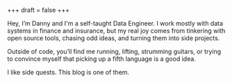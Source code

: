 +++
draft = false
+++

Hey, I’m Danny and I'm a self-taught Data Engineer. I work mostly with data systems in finance and insurance, but my real joy comes from tinkering with open source tools, chasing odd ideas, and turning them into side projects.

Outside of code, you’ll find me running, lifting, strumming guitars, or trying to convince myself that picking up a fifth language is a good idea.

I like side quests. This blog is one of them.
